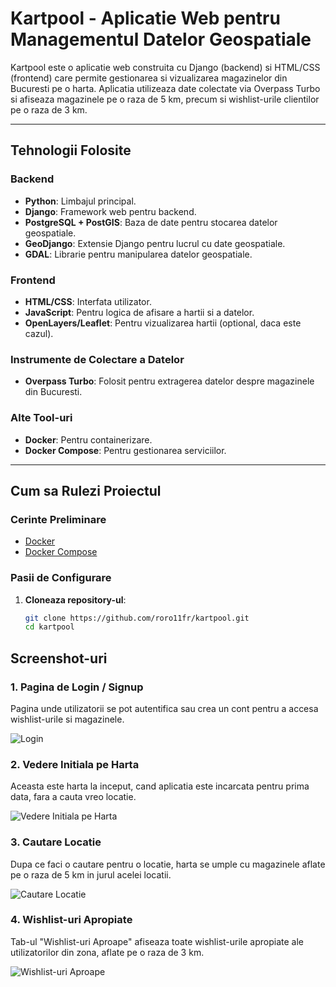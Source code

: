 # Kartpool - Aplicatie Web pentru Managementul Datelor Geospatiale

Kartpool este o aplicatie web construita cu Django (backend) si HTML/CSS (frontend) care permite gestionarea si vizualizarea magazinelor din Bucuresti pe o harta. Aplicatia utilizeaza date colectate via Overpass Turbo si afiseaza magazinele pe o raza de 5 km, precum si wishlist-urile clientilor pe o raza de 3 km.

---

## **Tehnologii Folosite**

### Backend
- **Python**: Limbajul principal.
- **Django**: Framework web pentru backend.
- **PostgreSQL + PostGIS**: Baza de date pentru stocarea datelor geospatiale.
- **GeoDjango**: Extensie Django pentru lucrul cu date geospatiale.
- **GDAL**: Librarie pentru manipularea datelor geospatiale.

### Frontend
- **HTML/CSS**: Interfata utilizator.
- **JavaScript**: Pentru logica de afisare a hartii si a datelor.
- **OpenLayers/Leaflet**: Pentru vizualizarea hartii (optional, daca este cazul).

### Instrumente de Colectare a Datelor
- **Overpass Turbo**: Folosit pentru extragerea datelor despre magazinele din Bucuresti.

### Alte Tool-uri
- **Docker**: Pentru containerizare.
- **Docker Compose**: Pentru gestionarea serviciilor.

---

## **Cum sa Rulezi Proiectul**

### Cerinte Preliminare
- [Docker](https://www.docker.com/get-started)
- [Docker Compose](https://docs.docker.com/compose/install/)

### Pasii de Configurare

1. **Cloneaza repository-ul**:
   ```bash
   git clone https://github.com/roro11fr/kartpool.git
   cd kartpool

## Screenshot-uri

### 1. **Pagina de Login / Signup**
Pagina unde utilizatorii se pot autentifica sau crea un cont pentru a accesa wishlist-urile si magazinele.

![Login](./screenshots/login_signup.png)

### 2. **Vedere Initiala pe Harta**
Aceasta este harta la inceput, cand aplicatia este incarcata pentru prima data, fara a cauta vreo locatie.

![Vedere Initiala pe Harta](./screenshots/initial.png)

### 3. **Cautare Locatie**
Dupa ce faci o cautare pentru o locatie, harta se umple cu magazinele aflate pe o raza de 5 km in jurul acelei locatii.

![Cautare Locatie](./screenshots/search_location.png)

### 4. **Wishlist-uri Apropiate**
Tab-ul "Wishlist-uri Aproape" afiseaza toate wishlist-urile apropiate ale utilizatorilor din zona, aflate pe o raza de 3 km.

![Wishlist-uri Aproape](./screenshots/nearby_wishlists.png)
